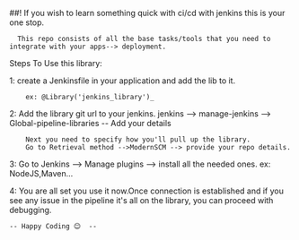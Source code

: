 ##! If you wish to learn something quick with ci/cd with jenkins this is your one stop.

```
  This repo consists of all the base tasks/tools that you need to integrate with your apps--> deployment.

 ```
   Steps To Use this library:
   
   1: create a Jenkinsfile in your application and add the lib to it.
       
        ex: @Library('jenkins_library')_
        
   2: Add the library git url to your jenkins.
        jenkins --> manage-jenkins --> Global-pipeline-libraries -- Add your details
        
        Next you need to specify how you'll pull up the library.
        Go to Retrieval method -->ModernSCM --> provide your repo details.
        
   3: Go to Jenkins --> Manage plugins --> install all the needed ones.
          ex: NodeJS,Maven...
          
   4: You are all set you use it now.Once connection is established and if you see any issue in the 
      pipeline it's all on the library, you can proceed with debugging.
      
    -- Happy Coding 😊  --       
